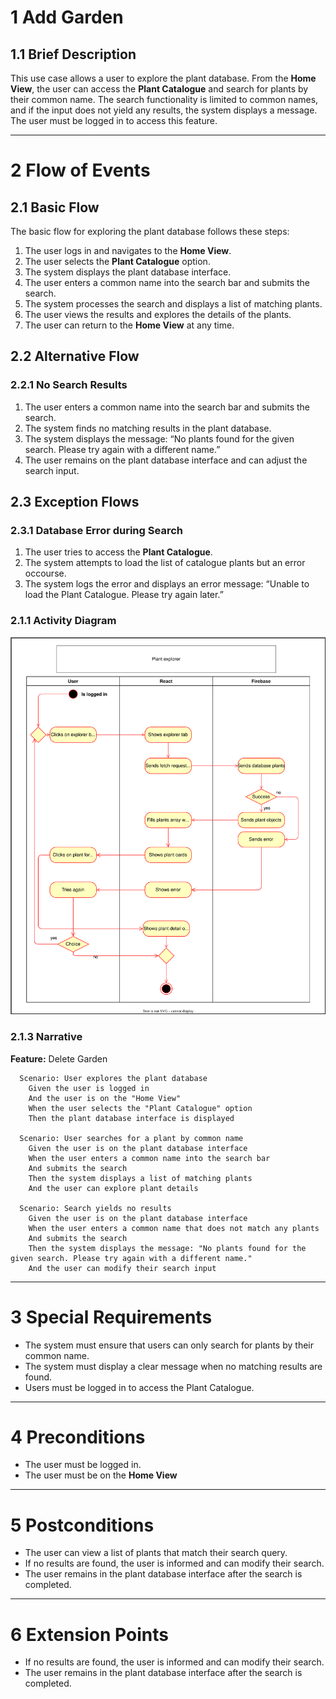# 1 Add Garden

## 1.1 Brief Description

This use case allows a user to explore the plant database. From the **Home View**, the user can access the **Plant Catalogue** and search for plants by their common name. The search functionality is limited to common names, and if the input does not yield any results, the system displays a message. The user must be logged in to access this feature.

---

# 2 Flow of Events

## 2.1 Basic Flow

The basic flow for exploring the plant database follows these steps:
1. The user logs in and navigates to the **Home View**.
2.	The user selects the **Plant Catalogue** option.
3.	The system displays the plant database interface.
4.	The user enters a common name into the search bar and submits the search.
5.	The system processes the search and displays a list of matching plants.
6.	The user views the results and explores the details of the plants.
7.	The user can return to the **Home View** at any time.

## 2.2 Alternative Flow

### 2.2.1 No Search Results

1.	The user enters a common name into the search bar and submits the search.
2.	The system finds no matching results in the plant database.
3.	The system displays the message: “No plants found for the given search. Please try again with a different name.”
4.	The user remains on the plant database interface and can adjust the search input.

## 2.3 Exception Flows

### 2.3.1 Database Error during Search
1.	The user tries to access the **Plant Catalogue**.
2.	The system attempts to load the list of catalogue plants but an error occourse.
3.	The system logs the error and displays an error message: “Unable to load the Plant Catalogue. Please try again later.”

### 2.1.1 Activity Diagram

![UML flowchart](https://github.com/DHBW-Malte/gardeningApp/blob/main/docs/assets/svg/useCaseDiagrams/explorePlants.drawio.svg)

### 2.1.3 Narrative

**Feature:** Delete Garden

```gherkin
  Scenario: User explores the plant database
    Given the user is logged in
    And the user is on the "Home View"
    When the user selects the "Plant Catalogue" option
    Then the plant database interface is displayed

  Scenario: User searches for a plant by common name
    Given the user is on the plant database interface
    When the user enters a common name into the search bar
    And submits the search
    Then the system displays a list of matching plants
    And the user can explore plant details

  Scenario: Search yields no results
    Given the user is on the plant database interface
    When the user enters a common name that does not match any plants
    And submits the search
    Then the system displays the message: "No plants found for the given search. Please try again with a different name."
    And the user can modify their search input
```

---

# 3 Special Requirements

- The system must ensure that users can only search for plants by their common name.
- The system must display a clear message when no matching results are found.
- Users must be logged in to access the Plant Catalogue.

---

# 4 Preconditions

- The user must be logged in.
- The user must be on the **Home View**

---

# 5 Postconditions

- The user can view a list of plants that match their search query.
- If no results are found, the user is informed and can modify their search.
- The user remains in the plant database interface after the search is completed.

---

# 6 Extension Points

- If no results are found, the user is informed and can modify their search.
- The user remains in the plant database interface after the search is completed.
